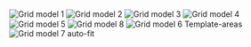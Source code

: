 <img align="center" src="https://i.imgur.com/ySWJDi9.png" alt="Grid model 1">
<img align="center" src="https://i.imgur.com/lGRClDY.png" alt="Grid model 2">
<img align="center" src="https://i.imgur.com/dFSD7am.png" alt="Grid model 3">
<img align="center" src="https://i.imgur.com/JEdt7ds.png" alt="Grid model 4">
<img align="center" src="https://i.imgur.com/cS06L8j.png" alt="Grid model 5">
<img align="center" src="https://i.imgur.com/9Xktby5.png" alt="Grid model 8">
<img align="center" src="https://i.imgur.com/yoEyxTq.png" alt="Grid model 6 Template-areas">
<img align="center" src="https://i.imgur.com/N2uelsi.png" alt="Grid model 7 auto-fit">


